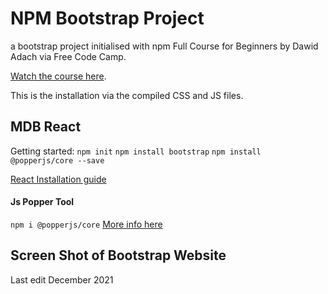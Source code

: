 # NPM Bootstrap Project
 a bootstrap project initialised with npm 
Full Course for Beginners by Dawid Adach via Free Code Camp. 

[Watch the course here](https://www.youtube.com/embed/-qfEOE4vtxE).

This is the installation via the compiled CSS and JS files. 

## MDB React

Getting started:
`npm init`
`npm install bootstrap`
`npm install @popperjs/core --save`

[React Installation guide](https://mdbootstrap.com/docs/b5/react/getting-started/installation/)


#### Js Popper Tool
` npm i @popperjs/core `
[More info here](https://popper.js.org)


## Screen Shot of Bootstrap Website


Last edit December 2021
